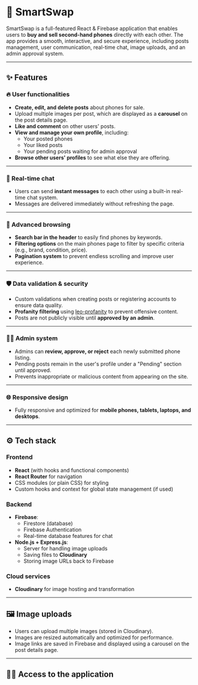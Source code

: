 # 📱 SmartSwap

SmartSwap is a full-featured React & Firebase application that enables users to **buy and sell second-hand phones** directly with each other. The app provides a smooth, interactive, and secure experience, including posts management, user communication, real-time chat, image uploads, and an admin approval system.

---

## ✨ Features

### 🔥 User functionalities

- **Create, edit, and delete posts** about phones for sale.
- Upload multiple images per post, which are displayed as a **carousel** on the post details page.
- **Like and comment** on other users' posts.
- **View and manage your own profile**, including:
  - Your posted phones
  - Your liked posts
  - Your pending posts waiting for admin approval
- **Browse other users' profiles** to see what else they are offering.

---

### 💬 Real-time chat

- Users can send **instant messages** to each other using a built-in real-time chat system.
- Messages are delivered immediately without refreshing the page.

---

### 🔎 Advanced browsing

- **Search bar in the header** to easily find phones by keywords.
- **Filtering options** on the main phones page to filter by specific criteria (e.g., brand, condition, price).
- **Pagination system** to prevent endless scrolling and improve user experience.

---

### 🛡️ Data validation & security

- Custom validations when creating posts or registering accounts to ensure data quality.
- **Profanity filtering** using [leo-profanity](https://github.com/jojoee/leo-profanity) to prevent offensive content.
- Posts are not publicly visible until **approved by an admin**.

---

### 👨‍💻 Admin system

- Admins can **review, approve, or reject** each newly submitted phone listing.
- Pending posts remain in the user's profile under a "Pending" section until approved.
- Prevents inappropriate or malicious content from appearing on the site.

---

### 🌐 Responsive design

- Fully responsive and optimized for **mobile phones, tablets, laptops, and desktops**.

---

## ⚙️ Tech stack

### Frontend

- **React** (with hooks and functional components)
- **React Router** for navigation
- CSS modules (or plain CSS) for styling
- Custom hooks and context for global state management (if used)

### Backend

- **Firebase**:
  - Firestore (database)
  - Firebase Authentication
  - Real-time database features for chat
- **Node.js + Express.js**:
  - Server for handling image uploads
  - Saving files to **Cloudinary**
  - Storing image URLs back to Firebase

### Cloud services

- **Cloudinary** for image hosting and transformation

---

## 🖼️ Image uploads

- Users can upload multiple images (stored in Cloudinary).
- Images are resized automatically and optimized for performance.
- Image links are saved in Firebase and displayed using a carousel on the post details page.

---

## 🧑‍💻 Access to the application
